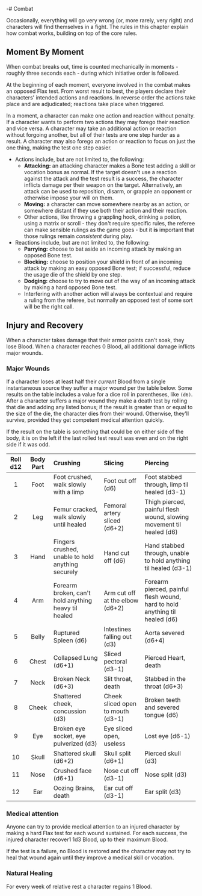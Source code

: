 -# Combat

Occasionally, everything will go very wrong (or, more rarely, very right) and characters will find themselves in a fight.
The rules in this chapter explain how combat works, building on top of the core rules.

## Moment By Moment

When combat breaks out, time is counted mechanically in moments - roughly three seconds each - during which initiative order is followed.

At the beginning of each moment, everyone involved in the combat makes an opposed Flax test.
From worst result to best, the players declare their characters' intended actions and reactions.
In reverse order the actions take place and are adjudicated; reactions take place when triggered.

In a moment, a character can make one action and reaction without penalty.
If a character wants to perform two actions they may forego their reaction and vice versa.
A character may take an additional action or reaction without forgoing another, but all of their tests are one step harder as a result.
A character may also forego an action or reaction to focus on just the one thing, making the test one step easier.

- Actions include, but are not limited to, the following:
  - **Attacking:** an attacking character makes a Bone test adding a skill or vocation bonus as normal.
    If the target doesn't use a reaction against the attack and the test result is a success, the character inflicts damage per their weapon on the target.
    Alternatively, an attack can be used to reposition, disarm, or grapple an opponent or otherwise impose your will on them.
  - **Moving:** a character can move somewhere nearby as an action, or somewhere distant if they use both their action and their reaction.
  - Other actions, like throwing a grappling hook, drinking a potion, using a matrix or scroll - they don't require specific rules, the referee can make sensible rulings as the game goes - but it **is** important that those rulings remain _consistent_ during play.
- Reactions include, but are not limited to, the following:
  - **Parrying:** choose to bat aside an incoming attack by making an opposed Bone test.
  - **Blocking:** choose to position your shield in front of an incoming attack by making an easy opposed Bone test; if successful, reduce the usage die of the shield by one step.
  - **Dodging:** choose to try to move out of the way of an incoming attack by making a hard opposed Bone test.
  - Interfering with another action will always be contextual and require a ruling from the referee, but normally an opposed test of some sort will be the right call.

## Injury and Recovery

When a character takes damage that their armor points can't soak, they lose Blood.
When a character reaches 0 Blood, all additional damage inflicts major wounds.

<!-- TODO: Add an option for not-dying at 0 and one less brutal? -->

### Major Wounds

If a character loses at least half their _current_ Blood from a single instantaneous source they suffer a major wound per the table below.
Some results on the table includes a value for a dice roll in parentheses, like `(d6)`.
After a character suffers a major wound they make a death test by rolling that die and adding any listed bonus; if the result is greater than or equal to the size of the die, the character dies from their wound.
Otherwise, they'll survive, provided they get competent medical attention quickly.

If the result on the table is something that could be on either side of the body, it is on the left if the last rolled test result was even and on the right side if it was odd.

| Roll d12 | Body Part | Crushing                                             | Slicing                           | Piercing                                                                    |
|:--------:|:---------:|:-----------------------------------------------------|:----------------------------------|:----------------------------------------------------------------------------|
|     1    | Foot      | Foot crushed, walk slowly with a limp                | Foot cut off (d6)                 | Foot stabbed through, limp til healed (d3-1)                                |
|     2    | Leg       | Femur cracked, walk slowly until healed              | Femoral artery sliced (d6+2)      | Thigh pierced,  painful flesh wound, slowing movement til healed (d6)       |
|     3    | Hand      | Fingers crushed, unable to hold anything securely    | Hand cut off (d6)                 | Hand stabbed through, unable to hold anything til healed (d3-1)             |
|     4    | Arm       | Forearm broken, can't hold anything heavy til healed | Arm cut off at the elbow (d6+2)   | Forearm pierced, painful flesh wound, hard to hold anything til healed (d6) |
|     5    | Belly     | Ruptured Spleen (d6)                                 | Intestines falling out (d3)       | Aorta severed (d6+4)                                                        |
|     6    | Chest     | Collapsed Lung (d6+1)                                | Sliced pectoral (d3-1)            | Pierced Heart, death                                                        |
|     7    | Neck      | Broken Neck (d6+3)                                   | Slit throat, death                | Stabbed in the throat (d6+3)                                                |
|     8    | Cheek     | Shattered cheek, concussion (d3)                     | Cheek sliced open to mouth (d3-1) | Broken teeth and severed tongue (d6)                                        |
|     9    | Eye       | Broken eye socket, eye pulverized (d3)               | Eye sliced open, useless          | Lost eye (d6-1)                                                             |
|    10    | Skull     | Shattered skull (d6+2)                               | Skull split (d6+1)                | Pierced skull (d3)                                                          |
|    11    | Nose      | Crushed face (d6+1)                                  | Nose cut off (d3-1)               | Nose split (d3)                                                             |
|    12    | Ear       | Oozing Brains, death                                 | Ear cut off (d3-1)                | Ear split (d3)                                                              |

### Medical attention

Anyone can try to provide medical attention to an injured character by making a hard Flax test for each wound sustained.
For each success, the injured character recover1 1d3 Blood, up to their maximum Blood.

If the test is a failure, no Blood is restored and the character may not try to heal that wound again until they improve a medical skill or vocation.

### Natural Healing

For every week of relative rest a character regains 1 Blood.
